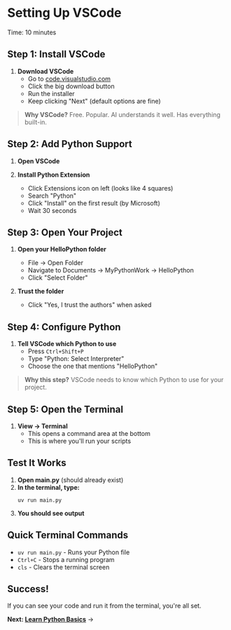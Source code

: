 # Setting Up VSCode

Time: 10 minutes

## Step 1: Install VSCode

1. **Download VSCode**
   - Go to [code.visualstudio.com](https://code.visualstudio.com/)
   - Click the big download button
   - Run the installer
   - Keep clicking "Next" (default options are fine)

> **Why VSCode?** Free. Popular. AI understands it well. Has everything built-in.

## Step 2: Add Python Support

1. **Open VSCode**

2. **Install Python Extension**
   - Click Extensions icon on left (looks like 4 squares)
   - Search "Python"
   - Click "Install" on the first result (by Microsoft)
   - Wait 30 seconds

## Step 3: Open Your Project

1. **Open your HelloPython folder**
   - File → Open Folder
   - Navigate to Documents → MyPythonWork → HelloPython
   - Click "Select Folder"

2. **Trust the folder**
   - Click "Yes, I trust the authors" when asked

## Step 4: Configure Python

1. **Tell VSCode which Python to use**
   - Press `Ctrl+Shift+P`
   - Type "Python: Select Interpreter"
   - Choose the one that mentions "HelloPython"

> **Why this step?** VSCode needs to know which Python to use for your project.

## Step 5: Open the Terminal

1. **View → Terminal**
   - This opens a command area at the bottom
   - This is where you'll run your scripts

## Test It Works

1. **Open main.py** (should already exist)
2. **In the terminal, type:**
   ```
   uv run main.py
   ```
3. **You should see output**

## Quick Terminal Commands

- `uv run main.py` - Runs your Python file
- `Ctrl+C` - Stops a running program
- `cls` - Clears the terminal screen

## Success!

If you can see your code and run it from the terminal, you're all set.

**Next: [Learn Python Basics](the-basics.md)** →
